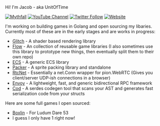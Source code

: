 Hi! I'm Jacob - aka UnitOfTime

[![Mythfall](https://img.shields.io/website?label=Mythfall&style=for-the-badge&url=https%3A%2F%2Fmythfall.com)](https://mythfall.com)
[![YouTube Channel](https://img.shields.io/youtube/channel/subscribers/UCrcOrUcsMYRMqTfAy-IG0rg?logo=youtube&style=for-the-badge)](https://www.youtube.com/channel/UCrcOrUcsMYRMqTfAy-IG0rg)
[![Twitter Follow](https://img.shields.io/twitter/follow/unitoftime?color=1DA1F2&logo=twitter&style=for-the-badge)](https://twitter.com/intent/follow?original_referer=https%3A%2F%2Fgithub.com%2Funitoftime&screen_name=UnitOfTime)
[![Website](https://img.shields.io/website?label=unit.dev&style=for-the-badge&url=https%3A%2F%2Funit.dev)](https://unit.dev)

I'm working on building games in Golang and open sourcing my libaries. Currently most of these are in the early stages and are works in progress:
 * [Glitch](https://github.com/unitoftime/glitch) - A shader based rendering library
 * [Flow](https://github.com/unitoftime/flow) - An collection of reusable game libraries (I also sometimes use this library to prototype new things, then eventually split them to their own repo)
 * [ECS](https://github.com/unitoftime/ecs) - A generic ECS library
 * [Packer](https://github.com/unitoftime/packer) - A sprite packing library and standalone
 * [RtcNet](https://github.com/unitoftime/rtcnet) - Essentially a net.Conn wrapper for pion.WebRTC (Gives you client/server UDP-ish connections in a browser)
 * [Envoy](https://github.com/unitoftime/envoy) - A lightweight, fast, and generic bidirectional RPC framework
 * [Cod](https://github.com/unitoftime/cod) - A serdes codegen tool that scans your AST and generates fast serialization code from your structs

Here are some full games I open sourced:
 * [Boxlin](https://github.com/unitoftime/boxlin) - For Ludum Dare 53
 * I guess I only have 1 right now!
